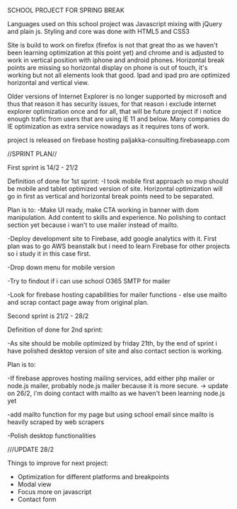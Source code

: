 SCHOOL PROJECT FOR SPRING BREAK

Languages used on this school project was Javascript mixing with jQuery and plain js. Styling and core was done with
HTML5 and CSS3

Site is build to work on firefox (firefox is not that great tho as we haven't been learning optimization at this point
yet) and chrome and is adjusted to work in vertical position with iphone and android phones. Horizontal break points are
missing so horizontal display on phone is out of touch, it's working but not all elements look that good. Ipad and ipad
pro are optimized horizontal and vertical view.

Older versions of Internet Explorer is no longer supported by microsoft and thus that reason it has security issues, for
that reason i exclude internet explorer optimization once and for all, that will be future project if i notice enough
trafic from users that are using IE 11 and below. Many companies do IE optimization as extra service nowadays as it
requires tons of work.


project is released on firebase hosting paljakka-consulting.firebaseapp.com

//SPRINT PLAN//

First sprint is 14/2 - 21/2

Definition of done for 1st sprint:
-I took mobile first approach so mvp should be mobile and tablet optimized version of site. Horizontal optimization will
go in first as vertical and horizontal break points need to be separated.

Plan is to:
-Make UI ready, make CTA working in banner with dom manipulation. Add content to skills and experience. No polishing to
contact section yet because i wan't to use mailer instead of mailto.

-Deploy development site to Firebase, add google analytics with it. First plan was to go AWS beanstalk but i need to
learn Firebase for other projects so i study it in this case first.

-Drop down menu for mobile version

-Try to findout if i can use school O365 SMTP for mailer

-Look for firebase hosting capabilities for mailer functions - else use mailto and scrap contact page away from original
plan.

Second sprint is 21/2 - 28/2

Definition of done for 2nd sprint:

-As site should be mobile optimized by friday 21th, by the end of sprint i have polished desktop version of site and
also contact section is working.


Plan is to:

-If firebase approves hosting mailing services, add either php mailer or node.js mailer, probably node.js mailer because
it is more secure. -> update on 26/2, i'm
doing contact with mailto as we haven't been learning node.js yet

-add mailto function for my page but using school email since mailto is heavily scraped by web scrapers

-Polish desktop functionalities


///UPDATE
 28/2

 Things to improve for next project:
 - Optimization for different platforms and breakpoints
 - Modal view
 - Focus more on javascript
 - Contact form